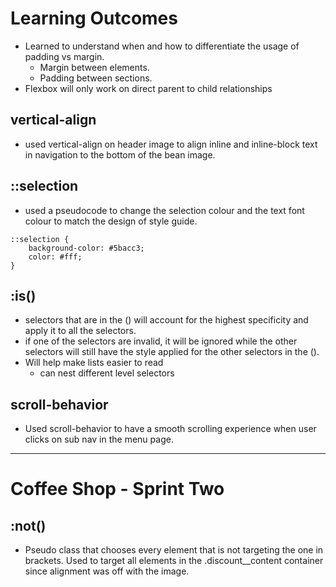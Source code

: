 # Learning Outcomes

- Learned to understand when and how to differentiate the usage of padding vs margin.
  - Margin between elements.
  - Padding between sections.
- Flexbox will only work on direct parent to child relationships

## vertical-align

- used vertical-align on header image to align inline and inline-block text in navigation to the bottom of the bean image.

## ::selection

- used a pseudocode to change the selection colour and the text font colour to match the design of style guide.

```
::selection {
    background-color: #5bacc3;
    color: #fff;
}
```

## :is()

- selectors that are in the () will account for the highest specificity and apply it to all the selectors.
- if one of the selectors are invalid, it will be ignored while the other selectors will still have the style applied for the other selectors in the ().
- Will help make lists easier to read
  - can nest different level selectors

## scroll-behavior

- Used scroll-behavior to have a smooth scrolling experience when user clicks on sub nav in the menu page.

---

# Coffee Shop - Sprint Two

## :not()

- Pseudo class that chooses every element that is not targeting the one in brackets. Used to target all elements in the .discount\_\_content container since alignment was off with the image.
